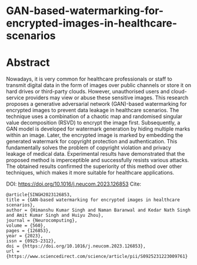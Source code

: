 # GAN-based-watermarking-for-encrypted-images-in-healthcare-scenarios

# Abstract
Nowadays, it is very common for healthcare professionals or staff to transmit digital data in the form of images over public channels or store it on hard drives or third-party clouds. However, unauthorised users and cloud-service providers may view or abuse these sensitive images. This research proposes a generative adversarial network (GAN)-based watermarking for encrypted images to prevent data leakage in healthcare scenarios. The technique uses a combination of a chaotic map and randomised singular value decomposition (RSVD) to encrypt the image first. Subsequently, a GAN model is developed for watermark generation by hiding multiple marks within an image. Later, the encrypted image is marked by embedding the generated watermark for copyright protection and authentication. This fundamentally solves the problem of copyright violation and privacy leakage of medical data. Experimental results have demonstrated that the proposed method is imperceptible and successfully resists various attacks. The obtained results confirmed the superiority of this method over other techniques, which makes it more suitable for healthcare applications.


DOI: https://doi.org/10.1016/j.neucom.2023.126853
Cite:
```
@article{SINGH2023126853,
title = {GAN-based watermarking for encrypted images in healthcare scenarios},
author = {Himanshu Kumar Singh and Naman Baranwal and Kedar Nath Singh and Amit Kumar Singh and Huiyu Zhou},
journal = {Neurocomputing},
volume = {560},
pages = {126853},
year = {2023},
issn = {0925-2312},
doi = {https://doi.org/10.1016/j.neucom.2023.126853},
url = {https://www.sciencedirect.com/science/article/pii/S0925231223009761}
```
